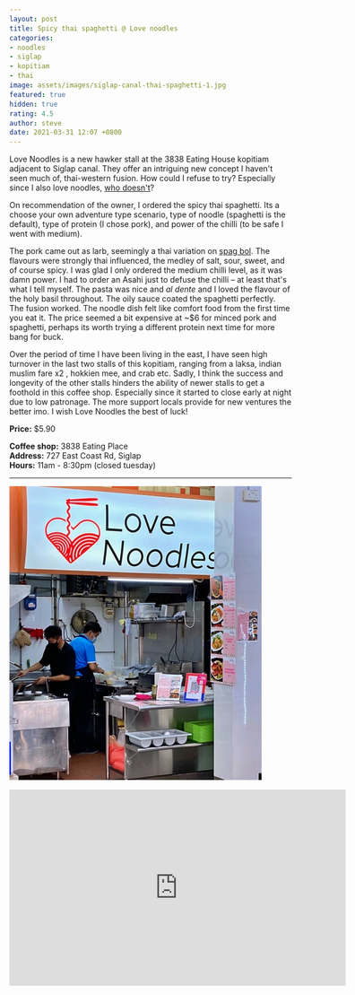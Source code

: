```yaml
---
layout: post
title: Spicy thai spaghetti @ Love noodles
categories:
- noodles
- siglap
- kopitiam
- thai
image: assets/images/siglap-canal-thai-spaghetti-1.jpg
featured: true
hidden: true
rating: 4.5
author: steve
date: 2021-03-31 12:07 +0800
---
```

Love Noodles is a new hawker stall at the 3838 Eating House kopitiam adjacent to Siglap canal. They offer an intriguing new concept I haven't seen much of, thai-western fusion. How could I refuse to try? Especially since I also love noodles, [who doesn't](https://www.youtube.com/watch?v=W-DqLGRgbBo)?

On recommendation of the owner, I ordered the spicy thai spaghetti. Its a choose your own adventure type scenario, type of noodle (spaghetti is the default), type of protein (I chose pork), and power of the chilli (to be safe I went with medium).

The pork came out as larb, seemingly a thai variation on [spag bol](https://en.wikipedia.org/wiki/Bolognese_sauce). The flavours were strongly thai influenced, the medley of salt, sour, sweet, and of course spicy. I was glad I only ordered the medium chilli level, as it was damn power. I had to order an Asahi just to defuse the chilli – at least that's what I tell myself. The pasta was nice and *al dente* and I loved the flavour of the holy basil throughout. The oily sauce coated the spaghetti perfectly. The fusion worked. The noodle dish felt like comfort food from the first time you eat it. The price seemed a bit expensive at ~$6 for minced pork and spaghetti, perhaps its worth trying a different protein next time for more bang for buck.

Over the period of time I have been living in the east, I have seen high turnover in the last two stalls of this kopitiam, ranging from a laksa, indian muslim fare x2 , hokkien mee, and crab etc. Sadly, I think the success and longevity of the other stalls hinders the ability of newer stalls to get a foothold in this coffee shop. Especially since it started to close early at night due to low patronage. The more support locals provide for new ventures the better imo. I wish Love Noodles the best of luck!

**Price:** $5.90  

**Coffee shop:** 3838 Eating Place  
**Address:** 727 East Coast Rd, Siglap  
**Hours:** 11am - 8:30pm (closed tuesday)  

***  

![Love noodles](/assets/images/siglap-canal-thai-spaghetti-2.jpg "Love noodles")

<iframe src="https://www.google.com/maps/embed?pb=!1m14!1m8!1m3!1d15955.087373268225!2d103.922976!3d1.3123069!3m2!1i1024!2i768!4f13.1!3m3!1m2!1s0x0%3A0xcec2574a869428ea!2sLove%20Noodles!5e0!3m2!1sen!2ssg!4v1617162979519!5m2!1sen!2ssg" width="600" height="350" style="border:0;" allowfullscreen="" loading="lazy"></iframe>
